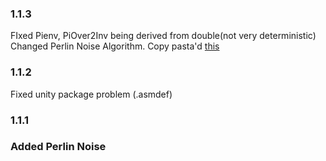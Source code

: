### 1.1.3

FIxed Pienv, PiOver2Inv being derived from double(not very deterministic)
Changed Perlin Noise Algorithm. Copy pasta'd [this](https://gist.github.com/Flafla2/1a0b9ebef678bbce3215)

### 1.1.2

Fixed unity package problem (.asmdef)

### 1.1.1

### Added Perlin Noise